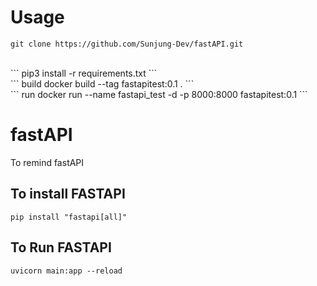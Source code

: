# Usage 

```
git clone https://github.com/Sunjung-Dev/fastAPI.git
```
<br>
```
pip3 install -r requirements.txt
```
<br>
```
build
docker build --tag fastapitest:0.1 .
```
<br>
```
run
docker run --name fastapi_test -d -p 8000:8000 fastapitest:0.1
```



# fastAPI
To remind fastAPI

## To install FASTAPI 
```
pip install "fastapi[all]"
```

## To Run FASTAPI 
```
uvicorn main:app --reload
```

